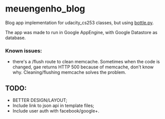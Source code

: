 meuengenho_blog
===============

Blog app implementation for udacity_cs253 classes, but using [bottle.py](bottlepy.org).

The app was made to run in Google AppEngine, with Google Datastore as database.


### Known issues:

- there's a /flush route to clean memcache. Sometimes when the code is changed, gae returns HTTP 500 because of memcache, don't know why.
 Cleaning/flushing memcache solves the problem.


## TODO:

- BETTER DESIGN/LAYOUT;
- Include link to json api in template files;
- Include user auth with facebook/google+.

